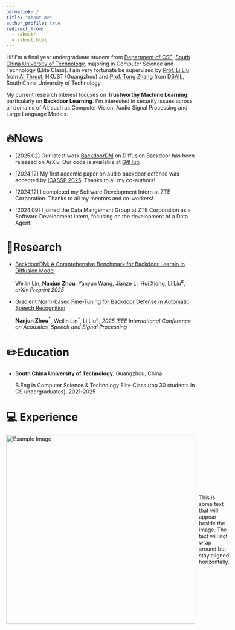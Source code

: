 ```yaml
---
permalink: /
title: "About me"
author_profile: true
redirect_from: 
  - /about/
  - /about.html
---
```


Hi! I'm a final year undergraduate student from [Department of CSE](https://www2.scut.edu.cn/cs/), [South China University of Technology](https://www.scut.edu.cn/new/), majoring in Computer Science and Technology (Elite Class). I am very fortunate be supervised by [Prof. Li Liu](https://liliu-avril.github.io/) from [AI Thrust](https://ait.hkust-gz.edu.cn/), HKUST (Guangzhou) and [Prof. Tong Zhang](https://www2.scut.edu.cn/cs/2021/0317/c22284a422099/page.htm) from [DSAIL](http://www.dsail.vip/), South China University of Technology.

My current research interest focuses on **Trustworthy Machine Learning**, particularly on **Backdoor Learning**. I'm interested in security issues across all domains of AI, such as Computer Vision, Audio Signal Processing and Large Language Models. 

🔥News
======
- [2025.02] Our latest work [BackdoorDM](https://arxiv.org/abs/2502.11798) on Diffusion Backdoor has been released on ArXiv. Our code is available at [GitHub](https://github.com/linweiii/BackdoorDM).

- [2024.12] My first acdemic paper on audio backdoor defense was accepted by [ICASSP 2025](https://2025.ieeeicassp.org/). Thanks to all my co-authors!

- [2024.12] I completed my Software Development Intern at ZTE Corporation. Thanks to all my mentors and co-workers!

- [2024.09] I joined the Data Mangement Group at ZTE Corporation as a Software Development Intern, focusing on the development of a Data Agent.

📑Research
======
- [BackdoorDM: A Comprehensive Benchmark for Backdoor Learnin in Diffusion Model](https://arxiv.org/abs/2502.11798)

  Weilin Lin, **Nanjun Zhou**, Yanyun Wang, Jianze Li, Hui Xiong, Li Liu<sup>#</sup>, *arXiv Preprint 2025*


- [Gradient Norm-based Fine-Tuning for Backdoor Defense in Automatic Speech Recognition](https://arxiv.org/abs/2502.01152)

  **Nanjun Zhou<sup>*</sup>**, Weilin Lin<sup>*</sup>, Li Liu<sup>#</sup>, *2025 IEEE International Conference on Acoustics, Speech and Signal Processing*

# ✏️Education

- **South China University of Technology**, Guangzhou, China

  B.Eng in Computer Science & Technology Elite Class (top 30 students in CS undergraduates), 2021-2025

# 💻 Experience

<div style="display: flex; align-items: center;">     
    <img src="icassp2025.png" alt="Example Image" width="500px" style="margin-right: 10px;">     
    <p>This is some text that will appear beside the image. The text will not wrap around but stay aligned horizontally.</p> 
</div>
